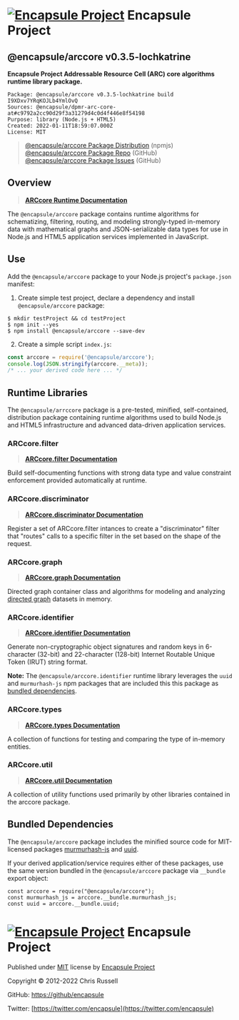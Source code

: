 # [![Encapsule Project](https://encapsule.io/images/blue-burst-encapsule.io-icon-72x72.png "Encapsule Project")](https://encapsule.io) Encapsule Project

## @encapsule/arccore v0.3.5-lochkatrine

**Encapsule Project Addressable Resource Cell (ARC) core algorithms runtime library package.**

```
Package: @encapsule/arccore v0.3.5-lochkatrine build I9XDxv7YRqKOJLb4YmlOvQ
Sources: @encapsule/dpmr-arc-core-at#c9792a2cc90d29f3a31279d4c0d4f446e8f54198
Purpose: library (Node.js + HTML5)
Created: 2022-01-11T18:59:07.000Z
License: MIT
```

> [@encapsule/arccore Package Distribution](https://npmjs.com/package/@encapsule/arccore/v/0.3.5) (npmjs)<br/>
> [@encapsule/arccore Package Repo](https://github.com/encapsule/arccore) (GitHub)<br/>
> [@encapsule/arccore Package Issues](https://github.com/encapsule/arccore/issues) (GitHub)

## Overview

> **[ARCcore Runtime Documentation](https://encapsule.io/docs/ARCcore)**

The `@encapsule/arccore` package contains runtime algorithms for schematizing, filtering, routing, and modeling strongly-typed in-memory data with mathematical graphs and JSON-serializable data types for use in Node.js and HTML5 application services implemented in JavaScript.

## Use

Add the `@encapsule/arccore` package to your Node.js project's `package.json` manifest:

1. Create simple test project, declare a dependency and install `@encapsule/arccore` package:

```
$ mkdir testProject && cd testProject
$ npm init --yes
$ npm install @encapsule/arccore --save-dev
```

2. Create a simple script `index.js`:

```JavaScript
const arccore = require('@encapsule/arccore');
console.log(JSON.stringify(arccore.__meta));
/* ... your derived code here ... */
```

## Runtime Libraries

The `@encapsule/arrccore` package is a pre-tested, minified, self-contained, distribution package containing runtime algorithms used to build Node.js and HTML5 infrastructure and advanced data-driven application services.

### ARCcore.filter

> **[ARCcore.filter Documentation](https://encapsule.io/docs/ARCcore/filter)**

Build self-documenting functions with strong data type and value constraint enforcement provided automatically at runtime.

### ARCcore.discriminator

> **[ARCcore.discriminator Documentation](https://encapsule.io/docs/ARCcore/discriminator)**

Register a set of ARCcore.filter intances to create a "discriminator" filter that "routes" calls to a specific filter in the set based on the shape of the request.

### ARCcore.graph

> **[ARCcore.graph Documentation](https://encapsule.io/docs/ARCcore/graph)**

Directed graph container class and algorithms for modeling and analyzing [directed graph](https://en.wikipedia.org/wiki/Directed_graph) datasets in memory.

### ARCcore.identifier

> **[ARCcore.identifier Documentation](https://encapsule.io/docs/ARCcore/identifier)**

Generate non-cryptographic object signatures and random keys in 6-character (32-bit) and 22-character (128-bit) Internet Routable Unique Token (IRUT) string format.

**Note:** The `@encapsule/arccore.identifier` runtime library leverages the `uuid` and `murmurhash-js` npm packages that are included this this package as [bundled dependencies](#bundled-dependencies).

### ARCcore.types

> **[ARCcore.types Documentation](https://encapsule.io/docs/ARCcore/types)**

A collection of functions for testing and comparing the type of in-memory entities.

### ARCcore.util

> **[ARCcore.util Documentation](https://encapsule.io/docs/ARCcore/identifier)**

A collection of utility functions used primarily by other libraries contained in the arccore package.

## Bundled Dependencies

The `@encapsule/arccore` package includes the minified source code for MIT-licensed packages [murmurhash-js](https://www.npmjs.com/package/murmurhash-js) and [uuid](https://www.npmjs.com/package/uuid).

If your derived application/service requires either of these packages, use the same version bundled in the `@encapsule/arccore` package via `__bundle` export object:

```
const arccore = require("@encapsule/arccore");
const murmurhash_js = arccore.__bundle.murmurhash_js;
const uuid = arccore.__bundle.uuid;
```

# [![Encapsule Project](https://encapsule.io/images/blue-burst-encapsule.io-icon-72x72.png "Encapsule Project")](https://encapsule.io) Encapsule Project

Published under [MIT](./LICENSE) license by [Encapsule Project](https://encapsule.io)

Copyright &copy; 2012-2022 Chris Russell

GitHub: [https://github/encapsule](https://github.encapsule)

Twitter: [https://twitter.com/encapsule](https://twitter.com/encapsule)